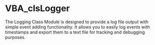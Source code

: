 # VBA_clsLogger
The Logging Class Module is designed to provide a log file output with simple event adding functionality. It allows you to easily log events with timestamps and export them to a text file for tracking and debugging purposes.
